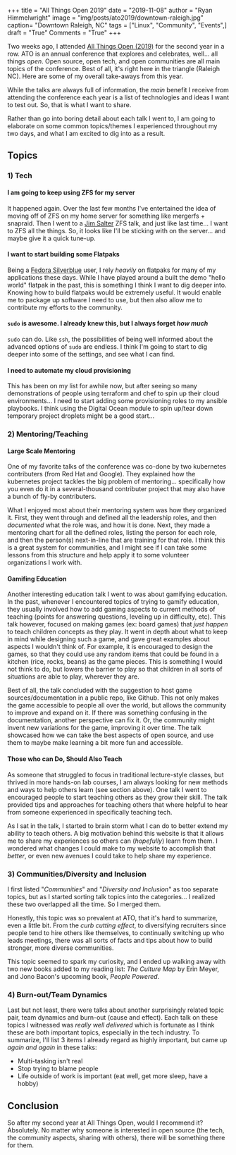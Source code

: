 +++
title  = "All Things Open 2019"
date   = "2019-11-08"
author = "Ryan Himmelwright"
image  = "img/posts/ato2019/downtown-raleigh.jpg"
caption= "Downtown Raleigh, NC"
tags   = ["Linux", "Community", "Events",]
draft  = "True"
Comments = "True"
+++

Two weeks ago, I attended [All Things Open (2019)](https://allthingsopen.org)
for the second year in a row. ATO is an annual conference that explores and
celebrates, well... all things *open*. Open source, open tech, and open
communities are all main topics of the conference. Best of all, it's right here
in the triangle (Raleigh NC). Here are some of my overall take-aways from this
year.


<!--more-->

While the talks are always full of information, the *main* benefit I receive from
attending the conference each year is a list of technologies and ideas I want to
test out. So, that is what I want to share.

Rather than go into boring detail about each talk I went to, I am going to
elaborate on some common topics/themes I experienced throughout my two days,
and what I am excited to dig into as a result.

## Topics

### 1) Tech

#### I am going to keep using ZFS for my server
It happened again. Over the last few months I've entertained the idea of moving
off of ZFS on my home server for something like mergerfs + snapraid. Then I
went to a [Jim Salter](https://jrs-s.net/) ZFS talk, and just like last time...
I want to ZFS all the things. So, it looks like I'll be sticking with on the
server... and maybe give it a quick tune-up.

#### I want to start building some Flatpaks
Being a [Fedora Silverblue](https://silverblue.fedoraproject.org/) user, I rely
*heavily* on flatpaks for many of my applications these days. While I have
played around a built the demo "hello world" flatpak in the past, this is
something I think I want to dig deeper into. Knowing how to build flatpaks
would be extremely useful. It would enable me to package up software I need to
use, but then also allow me to contribute my efforts to the community.

#### `sudo` is awesome.  I already knew this, but I always forget *how much*
`sudo` can do. Like `ssh`, the possibilities of being well informed about the
advanced options of `sudo` are endless. I think I'm going to start to dig
deeper into some of the settings, and see what I can find.

#### I need to automate my cloud provisioning
This has been on my list for awhile now, but after seeing so many
demonstrations of people using terraform and chef to spin up their cloud
environments... I need to start adding some provisioning roles to my ansible
playbooks. I think using the Digital Ocean module to spin up/tear down
temporary project droplets might be a good start...


### 2) Mentoring/Teaching
#### Large Scale Mentoring
One of my favorite talks of the conference was co-done by two kubernetes
contributers (from Red Hat and Google). They explained how the kubernetes
project tackles the big problem of mentoring... specifically how you even do it
in a several-thousand contributer project that may also have a bunch of fly-by
contributers.

What I enjoyed most about their mentoring system was how they organized it.
First, they went through and defined all the leadership roles, and then
*documented* what the role was, and how it is done. Next, they made a mentoring
chart for all the defined roles, listing the person for each role, and then the
person(s) next-in-line that are training for that role. I think this is a great
system for communities, and I might see if I can take some lessons from this
structure and help apply it to some volunteer organizations I work with.

#### Gamifing Education
Another interesting education talk I went to was about gamifying education.  In
the past, whenever I encountered topics of trying to gamify education, they
usually involved how to add gaming aspects to current methods of teaching
(points for answering questions, leveling up in difficulty, etc). This talk
however, focused on making games (ex: board games) that *just happen* to teach
children concepts as they play. It went in depth about what to keep in mind
while designing such a game, and gave great examples about aspects I wouldn't
think of. For example, it is encouraged to design the games, so that they could
use any random items that could be found in a kitchen (rice, rocks, beans) as
the game pieces. This is something I would not think to do, but lowers the
barrier to play so that children in all sorts of situations are able to play,
wherever they are.

Best of all, the talk concluded with the suggestion to host game
sources/documentation in a public repo, like Github.  This not only makes the
game accessible to people all over the world, but allows the community to
improve and expand on it. If there was something confusing in the
documentation, another perspective can fix it. Or, the community might invent
new variations for the game, improving it over time. The talk showcased how we
can take the best aspects of open source, and use them to maybe make learning a
bit more fun and accessible.

#### Those who can Do, Should Also Teach

As someone that struggled to focus in traditional lecture-style classes, but
thrived in more hands-on lab courses, I am always looking for new methods and
ways to help others learn (see section above). One talk I went to encouraged
people to start teaching others as they grow their skill. The talk provided
tips and approaches for teaching others that where helpful to hear from someone
experienced in specifically teaching tech.

As I sat in the talk, I started to brain storm what I can do to better extend
my ability to teach others. A big motivation behind this website is that it
allows me to share my experiences so others can (*hopefully*) learn from them.
I wondered what changes I could make to my website to accomplish that *better*,
or even new avenues I could take to help share my experience.


### 3) Communities/Diversity and Inclusion

I first listed "*Communities*" and "*Diversity and Inclusion*" as too separate
topics, but as I started sorting talk topics into the categories... I realized
these two overlapped all the time. So I merged them.

Honestly, this topic was so prevalent at ATO, that it's hard to summarize, even
a little bit. From the *curb cutting effect*, to diversifying recruiters since
people tend to hire others like themselves, to continually switching up who
leads meetings, there was all sorts of facts and tips about how to build
stronger, more diverse communities.

This topic seemed to spark my curiosity, and I ended up walking away with two
new books added to my reading list: *The Culture Map* by Erin Meyer, and Jono
Bacon's upcoming book, *People Powered*.


### 4) Burn-out/Team Dynamics

Last but not least, there were talks about another surprisingly related topic
pair, team dynamics and burn-out (cause and effect). Each talk on these topics
I witnessed was *really well delivered* which is fortunate as I think these are
both important topics, especially in the tech industry. To summarize, I'll
list 3 items I already regard as highly important, but came up *again and again* in these talks:

- Multi-tasking isn't real
- Stop trying to blame people
- Life outside of work is important (eat well, get more sleep, have a hobby)

## Conclusion

So after my second year at All Things Open, would I recommend it? Absolutely.
No matter why someone is interested in open source (the tech, the community
aspects, sharing with others), there will be something there for them.
